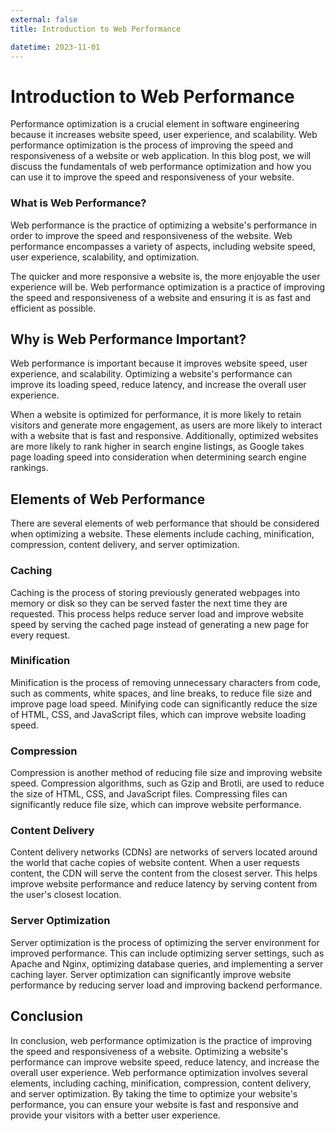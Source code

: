 ```yaml
---
external: false
title: Introduction to Web Performance

datetime: 2023-11-01
---
```



# Introduction to Web Performance

Performance optimization is a crucial element in software engineering because it increases website speed, user experience, and scalability. Web performance optimization is the process of improving the speed and responsiveness of a website or web application. In this blog post, we will discuss the fundamentals of web performance optimization and how you can use it to improve the speed and responsiveness of your website.

### What is Web Performance?

Web performance is the practice of optimizing a website's performance in order to improve the speed and responsiveness of the website. Web performance encompasses a variety of aspects, including website speed, user experience, scalability, and optimization.

The quicker and more responsive a website is, the more enjoyable the user experience will be. Web performance optimization is a practice of improving the speed and responsiveness of a website and ensuring it is as fast and efficient as possible.

## Why is Web Performance Important?

Web performance is important because it improves website speed, user experience, and scalability. Optimizing a website's performance can improve its loading speed, reduce latency, and increase the overall user experience.

When a website is optimized for performance, it is more likely to retain visitors and generate more engagement, as users are more likely to interact with a website that is fast and responsive. Additionally, optimized websites are more likely to rank higher in search engine listings, as Google takes page loading speed into consideration when determining search engine rankings.

## Elements of Web Performance

There are several elements of web performance that should be considered when optimizing a website. These elements include caching, minification, compression, content delivery, and server optimization.

### Caching

Caching is the process of storing previously generated webpages into memory or disk so they can be served faster the next time they are requested. This process helps reduce server load and improve website speed by serving the cached page instead of generating a new page for every request.

### Minification

Minification is the process of removing unnecessary characters from code, such as comments, white spaces, and line breaks, to reduce file size and improve page load speed. Minifying code can significantly reduce the size of HTML, CSS, and JavaScript files, which can improve website loading speed.

### Compression

Compression is another method of reducing file size and improving website speed. Compression algorithms, such as Gzip and Brotli, are used to reduce the size of HTML, CSS, and JavaScript files. Compressing files can significantly reduce file size, which can improve website performance.

### Content Delivery

Content delivery networks (CDNs) are networks of servers located around the world that cache copies of website content. When a user requests content, the CDN will serve the content from the closest server. This helps improve website performance and reduce latency by serving content from the user's closest location. 

### Server Optimization

Server optimization is the process of optimizing the server environment for improved performance. This can include optimizing server settings, such as Apache and Nginx, optimizing database queries, and implementing a server caching layer. Server optimization can significantly improve website performance by reducing server load and improving backend performance.

## Conclusion

In conclusion, web performance optimization is the practice of improving the speed and responsiveness of a website. Optimizing a website's performance can improve website speed, reduce latency, and increase the overall user experience. Web performance optimization involves several elements, including caching, minification, compression, content delivery, and server optimization. By taking the time to optimize your website's performance, you can ensure your website is fast and responsive and provide your visitors with a better user experience.
